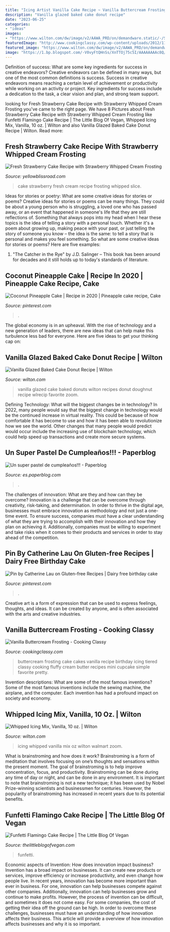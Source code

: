 ```yaml
---
title: "Icing Artist Vanilla Cake Recipe ~ Vanilla Buttercream Frosting"
description: "Vanilla glazed baked cake donut recipe"
date: "2023-06-25"
categories:
- "ideas"
images:
- "https://www.wilton.com/dw/image/v2/AAWA_PRD/on/demandware.static/-/Sites-wilton-project-master/default/dwdba260d7/images/project/WLRECIP-582/WLRECIP-582_vanilla-glazed-baked-cake-doughnuts2.jpg?sw=1000&amp;sh=1000&amp;sm=fit"
featuredImage: "http://www.cookingclassy.com/wp-content/uploads/2012/11/mini%2Bbirthday%2Bcake2.jpg"
featured_image: "https://www.wilton.com/dw/image/v2/AAWA_PRD/on/demandware.static/-/Sites-wilton-project-master/default/dwdba260d7/images/project/WLRECIP-582/WLRECIP-582_vanilla-glazed-baked-cake-doughnuts2.jpg?sw=1000&amp;sh=1000&amp;sm=fit"
image: "https://1.bp.blogspot.com/-V0vyFtQHnSs/XnTTOj75c5I/AAAAAAAAc8Q/5p92WJtRiQQL10WVWHVY6-euC5bKFdedQCEwYBhgL/s1600/vegan_flamingo_cake.jpg"
---
```



Definition of success: What are some key ingredients for success in creative endeavors?
Creative endeavors can be defined in many ways, but one of the most common definitions is success. Success in creative endeavors means reaching a certain level of achievement or productivity while working on an activity or project. Key ingredients for success include a dedication to the task, a clear vision and plan, and strong team support.

	

		
looking for Fresh Strawberry Cake Recipe with Strawberry Whipped Cream Frosting you've came to the right page. We have 8 Pictures about Fresh Strawberry Cake Recipe with Strawberry Whipped Cream Frosting like Funfetti Flamingo Cake Recipe | The Little Blog Of Vegan, Whipped Icing Mix, Vanilla, 10 oz. | Wilton and also Vanilla Glazed Baked Cake Donut Recipe | Wilton. Read more:
		
    
## Fresh Strawberry Cake Recipe With Strawberry Whipped Cream Frosting

<img loading=lazy src="https://www.yellowblissroad.com/wp-content/uploads/2016/04/Slice-of-Fresh-Strawberry-Cake.jpg" onerror="this.onerror=null;this.src='https://tse2.mm.bing.net/th?id=OIP.AIh_SExBIJyRtWX-ai34kgHaLH&amp;pid=15.1';" alt="Fresh Strawberry Cake Recipe with Strawberry Whipped Cream Frosting">

_Source: yellowblissroad.com_

>cake strawberry fresh cream recipe frosting whipped slice. 

	

Ideas for stories or poetry: What are some creative ideas for stories or poems?
Creative ideas for stories or poems can be many things. They could be about a young person who is struggling, a loved one who has passed away, or an event that happened in someone's life that they are still reflections of. Something that always pops into my head when I hear these topics is the idea of telling a story with a personal touch. Whether it's a poem about growing up, making peace with your past, or just telling the story of someone you know – the idea is the same: to tell a story that is personal and makes you feel something. So what are some creative ideas for stories or poems? Here are five examples: 
1. "The Catcher in the Rye" by J.D. Salinger – This book has been around for decades and it still holds up to today's standards of literature.

    
## Coconut Pineapple Cake | Recipe In 2020 | Pineapple Cake Recipe, Cake

<img loading=lazy src="https://i.pinimg.com/736x/e5/94/31/e594312762f8feb7ecdf1165cf48a0c8--coconut-pineapple-cake-pineapple-desserts.jpg" onerror="this.onerror=null;this.src='https://tse3.mm.bing.net/th?id=OIP.8gb1U8HgZg8J61qFBqhYjgHaHa&amp;pid=15.1';" alt="Coconut Pineapple Cake | Recipe in 2020 | Pineapple cake recipe, Cake">

_Source: pinterest.com_

>. 

	

The global economy is in an upheaval. With the rise of technology and a new generation of leaders, there are new ideas that can help make this turbulence less bad for everyone. Here are five ideas to get your thinking cap on: 

    
## Vanilla Glazed Baked Cake Donut Recipe | Wilton

<img loading=lazy src="https://www.wilton.com/dw/image/v2/AAWA_PRD/on/demandware.static/-/Sites-wilton-project-master/default/dwdba260d7/images/project/WLRECIP-582/WLRECIP-582_vanilla-glazed-baked-cake-doughnuts2.jpg?sw=1000&amp;sh=1000&amp;sm=fit" onerror="this.onerror=null;this.src='https://tse2.mm.bing.net/th?id=OIP.KHVy2AhypuauMIMbOD_JpQHaHa&amp;pid=15.1';" alt="Vanilla Glazed Baked Cake Donut Recipe | Wilton">

_Source: wilton.com_

>vanilla glazed cake baked donuts wilton recipes donut doughnut recipe wlrecip favorite zoom. 

	

Defining Technology: What will the biggest changes be in technology?
In 2022, many people would say that the biggest change in technology would be the continued increase in virtual reality. This could be because of how comfortable it has become to use and how it has been able to revolutionize how we see the world. Other changes that many people would predict would occur include the increasing use of blockchain technology, which could help speed up transactions and create more secure systems.

    
## Un Super Pastel De Cumpleaños!!! - Paperblog

<img loading=lazy src="https://m1.paperblog.com/i/84/840891/un-super-pastel-cumpleanos-L-rXmcFn.jpeg" onerror="this.onerror=null;this.src='https://tse3.mm.bing.net/th?id=OIP.ANopglI_BRQVex2Qaw_Z7gAAAA&amp;pid=15.1';" alt="Un super pastel de cumpleaños!!! - Paperblog">

_Source: es.paperblog.com_

>. 

	

The challenges of innovation: What are they and how can they be overcome?
Innovation is a challenge that can be overcome through creativity, risk-taking, and determination. In order to thrive in the digital age, businesses must embrace innovation as methodology and not just a one-time event. To ensure success, companies must have a clear understanding of what they are trying to accomplish with their innovation and how they plan on achieving it. Additionally, companies must be willing to experiment and take risks when it comes to their products and services in order to stay ahead of the competition.

    
## Pin By Catherine Lau On Gluten-free Recipes | Dairy Free Birthday Cake

<img loading=lazy src="https://i.pinimg.com/736x/1e/0d/1c/1e0d1c2a6943a204e91de2cb0a8af92a.jpg" onerror="this.onerror=null;this.src='https://tse2.mm.bing.net/th?id=OIP.sdoMwPpKrQ_FuI5yXsYLjAHaLV&amp;pid=15.1';" alt="Pin by Catherine Lau on Gluten-free Recipes | Dairy free birthday cake">

_Source: pinterest.com_

>. 

	

Creative art is a form of expression that can be used to express feelings, thoughts, and ideas. It can be created by anyone, and is often associated with the arts and creative industries.

    
## Vanilla Buttercream Frosting - Cooking Classy

<img loading=lazy src="http://www.cookingclassy.com/wp-content/uploads/2012/11/mini%2Bbirthday%2Bcake2.jpg" onerror="this.onerror=null;this.src='https://tse3.mm.bing.net/th?id=OIP.cjO8QzZCtW2BtBB9D9uhbQHaLG&amp;pid=15.1';" alt="Vanilla Buttercream Frosting - Cooking Classy">

_Source: cookingclassy.com_

>buttercream frosting cake cakes vanilla recipe birthday icing tiered classy cooking fluffy cream butter recipes mini cupcake simple favorite pretty. 

	

Invention descriptions: What are some of the most famous inventions?
Some of the most famous inventions include the sewing machine, the airplane, and the computer. Each invention has had a profound impact on society and economy.

    
## Whipped Icing Mix, Vanilla, 10 Oz. | Wilton

<img loading=lazy src="https://www.wilton.com/dw/image/v2/AAWA_PRD/on/demandware.static/-/Sites-wilton-product-master/default/dw89a2ff57/images/product/710-1241/710-1241_LS1.jpg?sw=1440&amp;sh=750&amp;sm=fit" onerror="this.onerror=null;this.src='https://tse2.mm.bing.net/th?id=OIP.75Xf4gOyGBg6AXVypEcJ4AHaHa&amp;pid=15.1';" alt="Whipped Icing Mix, Vanilla, 10 oz. | Wilton">

_Source: wilton.com_

>icing whipped vanilla mix oz wilton walmart zoom. 

	

What is brainstroming and how does it work?
Brainstroming is a form of meditation that involves focusing on one’s thoughts and sensations within the present moment. The goal of brainstroming is to help improve concentration, focus, and productivity. Brainstroming can be done during any time of day or night, and can be done in any environment. It is important to note that brainstroming is not a new technique; it has been used by Nobel Prize-winning scientists and businessmen for centuries. However, the popularity of brainstroming has increased in recent years due to its potential benefits.

    
## Funfetti Flamingo Cake Recipe | The Little Blog Of Vegan

<img loading=lazy src="https://1.bp.blogspot.com/-V0vyFtQHnSs/XnTTOj75c5I/AAAAAAAAc8Q/5p92WJtRiQQL10WVWHVY6-euC5bKFdedQCEwYBhgL/s1600/vegan_flamingo_cake.jpg" onerror="this.onerror=null;this.src='https://tse2.mm.bing.net/th?id=OIP.IaABEBJ-_-qXCn-zCuobnAHaKy&amp;pid=15.1';" alt="Funfetti Flamingo Cake Recipe | The Little Blog Of Vegan">

_Source: thelittleblogofvegan.com_

>funfetti. 

	

Economic aspects of Invention: How does innovation impact business?
Invention has a broad impact on businesses. It can create new products or services, improve efficiency or increase productivity, and even change how people live. In recent years, innovation has become more important than ever in business. For one, innovation can help businesses compete against other companies. Additionally, innovation can help businesses grow and continue to make profits. However, the process of invention can be difficult, and sometimes it does not come easy. For some companies, the cost of getting their idea off the ground can be high. In order to overcome these challenges, businesses must have an understanding of how innovation affects their business. This article will provide a overview of how innovation affects businesses and why it is so important.

